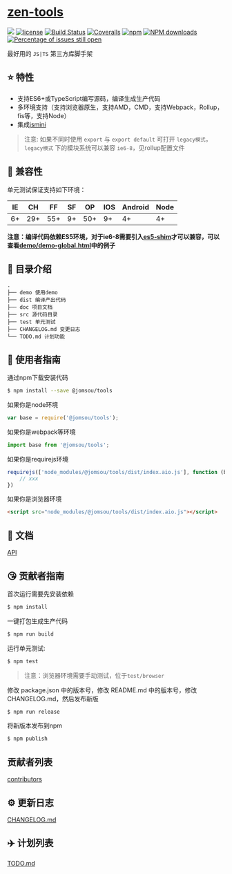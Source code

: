 # [zen-tools](https://github.com/zenquan/zen-tools)
[![](https://img.shields.io/badge/Powered%20by-jslib%20base-brightgreen.svg)](https://github.com/yanhaijing/jslib-base)
[![license](https://img.shields.io/badge/license-MIT-blue.svg)](https://github.com/zenquan/zen-tools/blob/master/LICENSE)
[![Build Status](https://travis-ci.org/zenquan/zen-tools.svg?branch=master)](https://travis-ci.org/zenquan/zen-tools)
[![Coveralls](https://img.shields.io/coveralls/zenquan/zen-tools.svg)](https://coveralls.io/github/zenquan/zen-tools)
[![npm](https://img.shields.io/badge/npm-0.1.0-orange.svg)](https://www.npmjs.com/package/@jomsou/tools)
[![NPM downloads](http://img.shields.io/npm/dm/zen-tools.svg?style=flat-square)](http://www.npmtrends.com/@jomsou/tools)
[![Percentage of issues still open](http://isitmaintained.com/badge/open/zenquan/zen-tools.svg)](http://isitmaintained.com/project/zenquan/zen-tools "Percentage of issues still open")

最好用的 `JS|TS` 第三方库脚手架

## :star: 特性

- 支持ES6+或TypeScript编写源码，编译生成生产代码
- 多环境支持（支持浏览器原生，支持AMD，CMD，支持Webpack，Rollup，fis等，支持Node）
- 集成[jsmini](https://github.com/jsmini)

> 注意: 如果不同时使用 `export` 与 `export default` 可打开 `legacy模式`，`legacy模式` 下的模块系统可以兼容 `ie6-8`，见rollup配置文件

## :pill: 兼容性
单元测试保证支持如下环境：

| IE   | CH   | FF   | SF   | OP   | IOS  | Android   | Node  |
| ---- | ---- | ---- | ---- | ---- | ---- | ---- | ----- |
| 6+   | 29+ | 55+  | 9+   | 50+  | 9+   | 4+   | 4+ |

**注意：编译代码依赖ES5环境，对于ie6-8需要引入[es5-shim](http://github.com/es-shims/es5-shim/)才可以兼容，可以查看[demo/demo-global.html](./demo/demo-global.html)中的例子**

## :open_file_folder: 目录介绍

```
.
├── demo 使用demo
├── dist 编译产出代码
├── doc 项目文档
├── src 源代码目录
├── test 单元测试
├── CHANGELOG.md 变更日志
└── TODO.md 计划功能
```

## :rocket: 使用者指南

通过npm下载安装代码

```bash
$ npm install --save @jomsou/tools
```

如果你是node环境

```js
var base = require('@jomsou/tools');
```

如果你是webpack等环境

```js
import base from '@jomsou/tools';
```

如果你是requirejs环境

```js
requirejs(['node_modules/@jomsou/tools/dist/index.aio.js'], function (base) {
    // xxx
})
```

如果你是浏览器环境

```html
<script src="node_modules/@jomsou/tools/dist/index.aio.js"></script>
```

## :bookmark_tabs: 文档
[API](./doc/api.md)

## :kissing_heart: 贡献者指南
首次运行需要先安装依赖

```bash
$ npm install
```

一键打包生成生产代码

```bash
$ npm run build
```

运行单元测试:

```bash
$ npm test
```

> 注意：浏览器环境需要手动测试，位于`test/browser`

修改 package.json 中的版本号，修改 README.md 中的版本号，修改 CHANGELOG.md，然后发布新版

```bash
$ npm run release
```

将新版本发布到npm

```bash
$ npm publish
```

## 贡献者列表

[contributors](https://github.com/zenquan/zen-tools/graphs/contributors)

## :gear: 更新日志
[CHANGELOG.md](./CHANGELOG.md)

## :airplane: 计划列表
[TODO.md](./TODO.md)